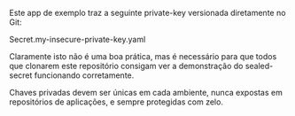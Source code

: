 Este app de exemplo traz a seguinte private-key versionada diretamente no Git:

Secret.my-insecure-private-key.yaml

Claramente isto não é uma boa prática, mas é necessário para que todos
que clonarem este repositório consigam ver a demonstração do sealed-secret
funcionando corretamente.

Chaves privadas devem ser únicas em cada ambiente, nunca expostas em repositórios
de aplicações, e sempre protegidas com zelo.
